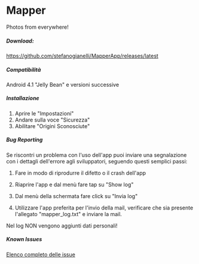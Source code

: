 Mapper
======

Photos from everywhere!

##### Download:
https://github.com/stefanogianelli/MapperApp/releases/latest

##### Compatibilità
Android 4.1 "Jelly Bean" e versioni successive

##### Installazione
1. Aprire le "Impostazioni"
2. Andare sulla voce "Sicurezza"
3. Abilitare "Origini Sconosciute"

##### Bug Reporting
Se riscontri un problema con l'uso dell'app puoi inviare una segnalazione con i dettagli dell'errore agli sviluppatori, seguendo questi semplici passi:

1. Fare in modo di riprodurre il difetto o il crash dell'app

2. Riaprire l'app e dal menù fare tap su "Show log"

3. Dal menù della schermata fare click su "Invia log"

4. Utilizzare l'app preferita per l'invio della mail, verificare che sia presente l'allegato "mapper_log.txt" e inviare la mail.

Nel log NON vengono aggiunti dati personali!

##### Known Issues

[Elenco completo delle issue](https://github.com/stefanogianelli/MapperApp/issues)
